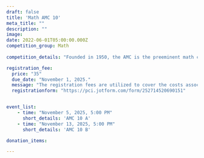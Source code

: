 ```yaml
---
draft: false
title: 'Math AMC 10'
meta_title: ""
description: ""
image: 
date: 2022-06-01T05:00:00.000Z
competition_group: Math
  
competition_details: "Founded in 1950, the AMC is the preeminent math competition for students K-12. Today, over 300,000 students in 50 states and over 30 countries take the AMC to bolster their confidence and passion for math."

registration_fee:
  price: "35"
  due_date: "November 1, 2025."
  message: "The registration fees are utilized to cover the costs associated with team registration with Mathematical Association of America and the administrative tasks required to manage the contest."
  registrationform: "https://pci.jotform.com/form/252714520690151"


event_list: 
    - time: "November 5, 2025, 5:00 PM"
      short_details: 'AMC 10 A'
    - time: "November 13, 2025, 5:00 PM"
      short_details: 'AMC 10 B'

donation_items: 

---
```

